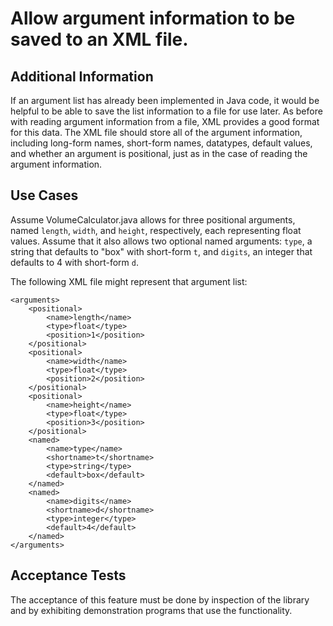 # Allow argument information to be saved to an XML file.

## Additional Information

If an argument list has already been implemented in Java code, it would be helpful to be able to save the list information to a file for use later. As before with reading argument information from a file, XML provides a good format for this data. The XML file should store all of the argument information, including long-form names, short-form names, datatypes, default values, and whether an argument is positional, just as in the case of reading the argument information.

## Use Cases

Assume VolumeCalculator.java allows for three positional arguments, named `length`, `width`, and `height`, respectively, each representing float values. Assume that it also allows two optional named arguments: `type`, a string that defaults to "box" with short-form `t`, and `digits`, an integer that defaults to 4 with short-form `d`.

The following XML file might represent that argument list:

    <arguments>
        <positional>
            <name>length</name>
            <type>float</type>
            <position>1</position>
        </positional>
        <positional>
            <name>width</name>
            <type>float</type>
            <position>2</position>
        </positional>
        <positional>
            <name>height</name>
            <type>float</type>
            <position>3</position>
        </positional>
        <named>
            <name>type</name>
            <shortname>t</shortname>
            <type>string</type>
            <default>box</default>
        </named>
        <named>
            <name>digits</name>
            <shortname>d</shortname>
            <type>integer</type>
            <default>4</default>
        </named>
    </arguments>
    

## Acceptance Tests

The acceptance of this feature must be done by inspection of the library and by exhibiting demonstration programs that use the functionality.